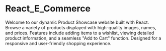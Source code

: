 # React_E_Commerce
Welcome to our dynamic Product Showcase website built with React. Browse a variety of products displayed with high-quality images, names, and prices. Features include adding items to a wishlist, viewing detailed product information, and a seamless "Add to Cart" function. Designed for a responsive and user-friendly shopping experience.
